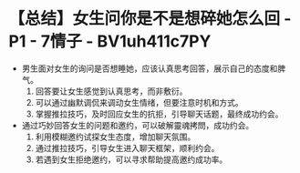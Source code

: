 # 【总结】女生问你是不是想碎她怎么回 - P1 - 7情子 - BV1uh411c7PY

-   男生面对女生的询问是否想睡她，应该认真思考回答，展示自己的态度和脾气。
    1.  回答要让女生感觉到认真思考，而非敷衍。
    2.  可以通过幽默调侃来调动女生情绪，但要注意时机和方式。
    3.  掌握推拉技巧，及时回应女生的抗拒，引导聊天话题，最终成功约会。
-   通过巧妙回答女生的问题和邀约，可以破解靈魂拷問，成功约会。
    1.  利用模糊邀约试探女生态度，增加聊天氛围。
    2.  通过推拉技巧，引导女生进入聊天框架，顺利约会。
    3.  若遇到女生拒绝邀约，可以寻求帮助提高邀约成功率。